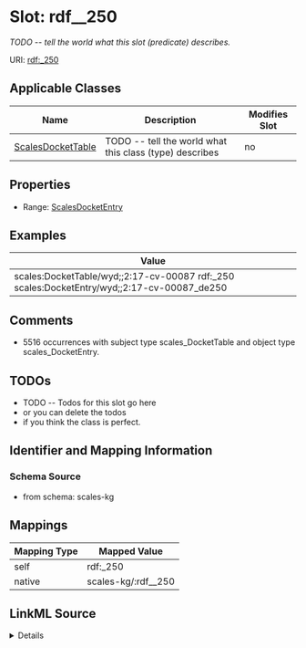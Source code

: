 

# Slot: rdf__250


_TODO -- tell the world what this slot (predicate) describes._





URI: [rdf:_250](http://www.w3.org/1999/02/22-rdf-syntax-ns#_250)



<!-- no inheritance hierarchy -->





## Applicable Classes

| Name | Description | Modifies Slot |
| --- | --- | --- |
| [ScalesDocketTable](../classes/ScalesDocketTable.md) | TODO -- tell the world what this class (type) describes |  no  |







## Properties

* Range: [ScalesDocketEntry](../classes/ScalesDocketEntry.md)






## Examples

| Value |
| --- |
| scales:DocketTable/wyd;;2:17-cv-00087 rdf:_250 scales:DocketEntry/wyd;;2:17-cv-00087_de250 |

## Comments

* 5516 occurrences with subject type scales_DocketTable and object type scales_DocketEntry.

## TODOs

* TODO -- Todos for this slot go here
* or you can delete the todos
* if you think the class is perfect.

## Identifier and Mapping Information







### Schema Source


* from schema: scales-kg




## Mappings

| Mapping Type | Mapped Value |
| ---  | ---  |
| self | rdf:_250 |
| native | scales-kg/:rdf__250 |




## LinkML Source

<details>
```yaml
name: rdf__250
description: TODO -- tell the world what this slot (predicate) describes.
todos:
- TODO -- Todos for this slot go here
- or you can delete the todos
- if you think the class is perfect.
comments:
- 5516 occurrences with subject type scales_DocketTable and object type scales_DocketEntry.
examples:
- value: scales:DocketTable/wyd;;2:17-cv-00087 rdf:_250 scales:DocketEntry/wyd;;2:17-cv-00087_de250
from_schema: scales-kg
rank: 1000
slot_uri: rdf:_250
alias: rdf__250
domain_of:
- scales_DocketTable
range: scales_DocketEntry

```
</details>